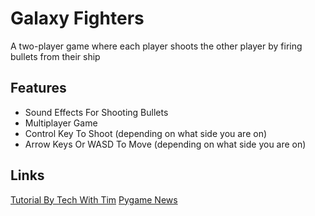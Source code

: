 # Galaxy Fighters
A two-player game where each player shoots the 
other player by firing bullets from their ship
## Features
* Sound Effects For Shooting Bullets
* Multiplayer Game
* Control Key To Shoot (depending on what side you are on)
* Arrow Keys Or WASD To Move (depending on what side you are on)
## Links
[Tutorial By Tech With Tim](https://www.youtube.com/watch?v=jO6qQDNa2UY)
[Pygame News](https://www.pygame.org/news)
